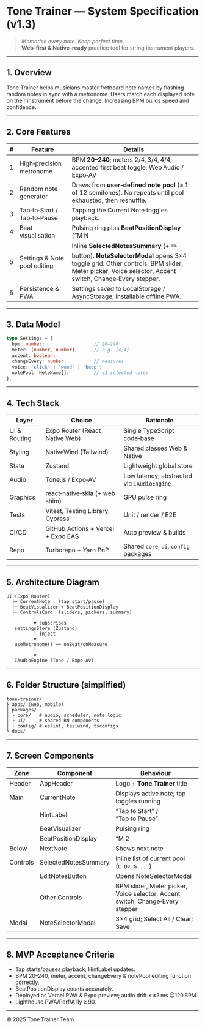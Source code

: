 # Tone Trainer — System Specification (v1.3)

> *Memorise every note. Keep perfect time.*  
> **Web‑first & Native‑ready** practice tool for string‑instrument players.

---

## 1. Overview

Tone Trainer helps musicians master fretboard note names by flashing random notes in sync with a metronome. Users match each displayed note on their instrument before the change. Increasing BPM builds speed and confidence.

---

## 2. Core Features

| # | Feature | Details |
|---|---------|---------|
| 1 | High‑precision metronome | BPM **20–240**; meters 2/4, 3/4, 4/4; accented first beat toggle; Web Audio / Expo‑AV |
| 2 | Random note generator | Draws from **user‑defined note pool** (≥ 1 of 12 semitones). No repeats until pool exhausted, then reshuffle. |
| 3 | Tap‑to‑Start / Tap‑to‑Pause | Tapping the Current Note toggles playback. |
| 4 | Beat visualisation | Pulsing ring plus **BeatPositionDisplay** (“M N | B n”). |
| 5 | Settings & Note pool editing | Inline **SelectedNotesSummary** (+ ✏️ button). **NoteSelectorModal** opens 3×4 toggle grid. Other controls: BPM slider, Meter picker, Voice selector, Accent switch, Change‑Every stepper. |
| 6 | Persistence & PWA | Settings saved to LocalStorage / AsyncStorage; installable offline PWA. |

---

## 3. Data Model

```ts
type Settings = {
  bpm: number;                  // 20–240
  meter: [number, number];      // e.g. [4,4]
  accent: boolean;
  changeEvery: number;          // measures
  voice: 'click' | 'wood' | 'beep';
  notePool: NoteName[];         // ≥1 selected notes
};
```

---

## 4. Tech Stack

| Layer | Choice | Rationale |
|-------|--------|-----------|
| UI & Routing | Expo Router (React Native Web) | Single TypeScript code‑base |
| Styling | NativeWind (Tailwind) | Shared classes Web & Native |
| State | Zustand | Lightweight global store |
| Audio | Tone.js / Expo‑AV | Low latency; abstracted via `IAudioEngine` |
| Graphics | react‑native‑skia (+ web shim) | GPU pulse ring |
| Tests | Vitest, Testing Library, Cypress | Unit / render / E2E |
| CI/CD | GitHub Actions + Vercel + Expo EAS | Auto preview & builds |
| Repo | Turborepo + Yarn PnP | Shared `core`, `ui`, `config` packages |

---

## 5. Architecture Diagram

```
UI (Expo Router)
  ├─ CurrentNote   (tap start/pause)
  ├─ BeatVisualizer + BeatPositionDisplay
  └─ ControlsCard  (sliders, pickers, summary)
          │
          ▼ subscribes
   settingsStore (Zustand)
          │ inject
          ▼
   useMetronome() ── onBeat/onMeasure
          │
          ▼
   IAudioEngine (Tone / Expo‑AV)
```

---

## 6. Folder Structure (simplified)

```
tone-trainer/
├ apps/ (web, mobile)
├ packages/
│ ├ core/   # audio, scheduler, note logic
│ ├ ui/     # shared RN components
│ └ config/ # eslint, tailwind, tsconfigs
└ docs/
```

---

## 7. Screen Components

| Zone | Component | Behaviour |
|------|-----------|-----------|
| Header | AppHeader | Logo + **Tone Trainer** title |
| Main | CurrentNote | Displays active note; tap toggles running |
|  | HintLabel | “Tap to Start” / “Tap to Pause” |
|  | BeatVisualizer | Pulsing ring |
|  | BeatPositionDisplay | “M 2 | B 3” |
| Below | NextNote | Shows next note |
| Controls | SelectedNotesSummary | Inline list of current pool (`C D♯ G ...`) |
|  | EditNotesButton | Opens NoteSelectorModal |
|  | Other Controls | BPM slider, Meter picker, Voice selector, Accent switch, Change‑Every stepper |
| Modal | NoteSelectorModal | 3×4 grid; Select All / Clear; Save |

---

## 8. MVP Acceptance Criteria

- Tap starts/pauses playback; HintLabel updates.  
- BPM 20–240, meter, accent, changeEvery & notePool editing function correctly.  
- BeatPositionDisplay counts accurately.  
- Deployed as Vercel PWA & Expo preview; audio drift ≤ ±3 ms @120 BPM.  
- Lighthouse PWA/Perf/A11y ≥ 90.

---

© 2025 Tone Trainer Team